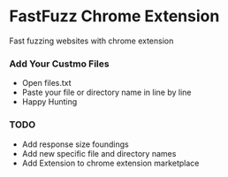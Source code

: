 # FastFuzz Chrome Extension
Fast fuzzing websites with chrome extension

### Add Your Custmo Files
- Open files.txt
- Paste your file or directory name in line by line
- Happy Hunting

### TODO
- Add response size foundings
- Add new specific file and directory names
- Add Extension to chrome extension marketplace
